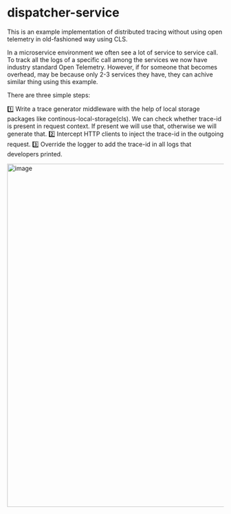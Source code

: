 # dispatcher-service
This is an example implementation of distributed tracing without using open telemetry in old-fashioned way using CLS.

In a microservice environment we often see a lot of service to service call. To track all the logs of a specific call among the services we now have industry standard Open Telemetry. However, if for someone that becomes overhead, may be because only 2-3 services they have, they can achive similar thing using this example.

There are three simple steps:

1️⃣ Write a trace generator middleware with the help of local storage packages like continous-local-storage(cls). We can check whether trace-id is present in request context. If present we will use that, otherwise we will generate that.
2️⃣ Intercept HTTP clients to inject the trace-id in the outgoing request.
3️⃣ Override the logger to add the trace-id in all logs that developers printed.

<img width="797" alt="image" src="https://github.com/Talismanic/dispatcher-service/assets/21278048/ddb4100c-efac-4095-ac40-4210739f8504">
